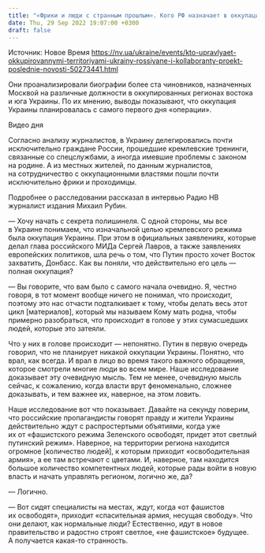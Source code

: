 ```yaml
---
title: "«Фрики и люди с странным прошлым». Кого РФ назначает в оккупационную власть — интервью с исследователем биографий более ста «чиновников»"
date: Thu, 29 Sep 2022 19:07:00 +0300
draft: false
---
```

Источник: Новое Время https://nv.ua/ukraine/events/kto-upravlyaet-okkupirovannymi-territoriyami-ukrainy-rossiyane-i-kollaboranty-proekt-poslednie-novosti-50273441.html


 Они проанализировали биографии более ста чиновников, назначенных Москвой на различные должности в оккупированных регионах востока и юга Украины. По их мнению, выводы показывают, что оккупация Украины планировалась с самого первого дня «операции».

 Видео дня   

Согласно анализу журналистов, в Украину делегировались почти исключительно граждане России, прошедшие кремлевские тренинги, связанные со спецслужбами, а иногда имевшие проблемы с законом на родине. А из местных жителей, по данным журналистов, на сотрудничество с оккупационными властями пошли почти исключительно фрики и проходимцы.

Подробнее о расследовании рассказал в интервью Радио НВ журналист издания Михаил Рубин.

— Хочу начать с секрета полишинеля. С одной стороны, мы все в Украине понимаем, что изначальной целью кремлевского режима была оккупация Украины. При этом в официальных заявлениях, которые делал глава российского МИДа Сергей Лавров, а также заявлениях европейских политиков, шла речь о том, что Путин просто хочет Восток захватить, Донбасс. Как вы поняли, что действительно его цель — полная оккупация?

— Вы говорите, что вам было с самого начала очевидно. Я, честно говоря, в тот момент вообще ничего не понимал, что происходит, поэтому это нас отчасти подталкивает к тому, чтобы делать весь этот цикл [материалов], который мы называем Кому мать родна, чтобы примерно разобраться, что происходит в голове у этих сумасшедших людей, которые это затеяли.

Что у них в голове происходит — непонятно. Путин в первую очередь говорил, что не планирует никакой оккупации Украины. Понятно, что врал, как всегда. И врал в лицо во время такого важного обращения, которое смотрели многие люди во всем мире. Наше исследование доказывает эту очевидную мысль. Тем не менее, очевидную мысль сейчас, к сожалению, когда власти врут феноменально, сложнее доказывать, и тем важнее их, наверное, на этом ловить.

Наше исследование вот что показывает. Давайте на секунду поверим, что российские пропагандисты говорят правду и жители Украины действительно ждут с распростертыми объятиями, когда уже их от «фашистского режима Зеленского освободят, придет этот светлый путинский режим». Наверное, на территории региона находится огромное [количество людей], к которым приходит «освободительная армия», а ее там встречают с цветами. И, наверное, там находится большое количество компетентных людей, которые рады войти в новую власть и начать управлять регионом, логично же, да?

— Логично.

— Вот сидят специалисты на местах, ждут, когда «от фашистов их освободят», приходит «спасительная армия, несущая свободу». Что они делают, как нормальные люди? Естественно, идут в новое правительство и радостно строят светлое, «не фашистское» будущее. А получается какая-то странность.
